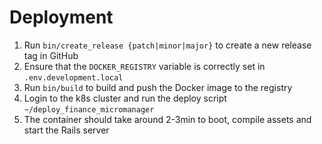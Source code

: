 # Deployment

1. Run `bin/create_release {patch|minor|major}` to create a new release tag in GitHub
2. Ensure that the `DOCKER_REGISTRY` variable is correctly set in `.env.development.local`
3. Run `bin/build` to build and push the Docker image to the registry
4. Login to the k8s cluster and run the deploy script `~/deploy_finance_micromanager`
5. The container should take around 2-3min to boot, compile assets and start the Rails server
